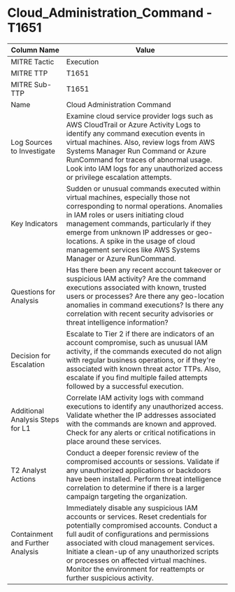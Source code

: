 # Cloud_Administration_Command - T1651

| Column Name | Value |
|-------------|-------|
| MITRE Tactic | Execution |
| MITRE TTP | T1651 |
| MITRE Sub-TTP | T1651 |
| Name | Cloud Administration Command |
| Log Sources to Investigate | Examine cloud service provider logs such as AWS CloudTrail or Azure Activity Logs to identify any command execution events in virtual machines. Also, review logs from AWS Systems Manager Run Command or Azure RunCommand for traces of abnormal usage. Look into IAM logs for any unauthorized access or privilege escalation attempts. |
| Key Indicators | Sudden or unusual commands executed within virtual machines, especially those not corresponding to normal operations. Anomalies in IAM roles or users initiating cloud management commands, particularly if they emerge from unknown IP addresses or geo-locations. A spike in the usage of cloud management services like AWS Systems Manager or Azure RunCommand. |
| Questions for Analysis | Has there been any recent account takeover or suspicious IAM activity? Are the command executions associated with known, trusted users or processes? Are there any geo-location anomalies in command executions? Is there any correlation with recent security advisories or threat intelligence information? |
| Decision for Escalation | Escalate to Tier 2 if there are indicators of an account compromise, such as unusual IAM activity, if the commands executed do not align with regular business operations, or if they're associated with known threat actor TTPs. Also, escalate if you find multiple failed attempts followed by a successful execution. |
| Additional Analysis Steps for L1 | Correlate IAM activity logs with command executions to identify any unauthorized access. Validate whether the IP addresses associated with the commands are known and approved. Check for any alerts or critical notifications in place around these services. |
| T2 Analyst Actions | Conduct a deeper forensic review of the compromised accounts or sessions. Validate if any unauthorized applications or backdoors have been installed. Perform threat intelligence correlation to determine if there is a larger campaign targeting the organization. |
| Containment and Further Analysis | Immediately disable any suspicious IAM accounts or services. Reset credentials for potentially compromised accounts. Conduct a full audit of configurations and permissions associated with cloud management services. Initiate a clean-up of any unauthorized scripts or processes on affected virtual machines. Monitor the environment for reattempts or further suspicious activity. |
